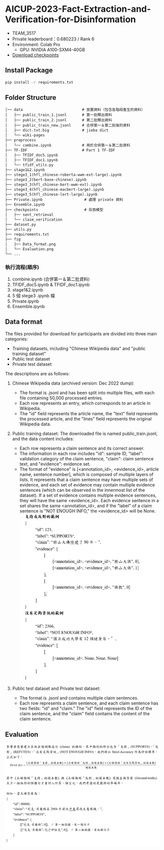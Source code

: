 # AICUP-2023-Fact-Extraction-and-Verification-for-Disinformation

* TEAM_3517 
* Private leaderboard：0.680223 / Rank 6
* Environment: Colab Pro
    * GPU: NVIDIA A100-SXM4-40GB
 * [Download checkpoints](https://drive.google.com/file/d/12m8aVyHx8xZNr6A6dSZQXQDj_Q8-xVfW/view?usp=sharing)

## Install Package
```bash
pip install -r requirements.txt
```

## Folder Structure

```
│── data                           # 放置資料（包含各階段產生的資料）
│   ├── public_train_1.jsonl       # 第一批釋出資料
│   ├── public_train_2.jsonl       # 第二批釋出資料
│   ├── public_train_new.jsonl     # 合併第一＆第二批後的資料
│   ├── dict.txt.big               # jieba dict
│   └── wiki-pages 
├── preprocess                     
│   └── combine.ipynb              # 用於合併第一＆第二批資料
├── TF-IDF                         # Part 1 TF-IDF
│   ├── TFIDF_doc5.ipynb
│   ├── TFIDF_doc1.ipynb
│   └── tfidf_utils.py  
├── stage1&2.ipynb   
├── stege3_1(hfl_chinese-roberta-wwm-ext-large).ipynb  
├── stege3_2(bert-base-chinese).ipynb  
├── stege3_3(hfl_chinese-bert-wwm-ext).ipynb   
├── stege3_4(hfl_chinese-macbert-large).ipynb             
├── stege3_5(hfl_chinese-lert-large).ipynb
├── Private.ipynb                   # 處理 private 資料
├── Ensemble.ipynb
├── checkpoints                     # 存放模型
│   ├── sent_retrieval
│   └── claim_verification
├── dataset.py
├── utils.py
├── requirements.txt
├── fig
│   ├── Data_format.png
│   └── Evaluation.png
└── ...
```
### 執行流程(順序)
1. combine.ipynb (合併第一＆第二批資料)
2. TFIDF_doc5.ipynb & TFIDF_doc1.ipynb
3. stage1&2.ipynb
4. 5 個 stege3 .ipynb 檔
5. Private.ipynb
6. Ensemble.ipynb

## Data format 

The files provided for download for participants are divided into three main categories: 
* Training datasets, including "Chinese Wikipedia data" and "public training dataset"
* Public test dataset 
* Private test dataset

The descriptions are as follows:

1. Chinese Wikipedia data (archived version: Dec 2022 dump):

    * The format is .jsonl and has been split into multiple files, with each file containing 50,000 processed entries.
    * Each row represents an entry, which corresponds to an article in Wikipedia.
    * The "id" field represents the article name, the "text" field represents the processed article, and the "lines" field represents the original Wikipedia data.
2. Public training dataset: The downloaded file is named public_train.jsonl, and the data content includes:

    * Each row represents a claim sentence and its correct answer.
    * The information in each row includes "id": sample ID, "label": validation category of the claim sentence, "claim": claim sentence text, and "evidence": evidence set.
    * The format of "evidence" is [<annotation_id>, <evidence_id>, article name, sentence number], which is composed of multiple layers of lists. It represents that a claim sentence may have multiple sets of evidence, and each set of evidence may contain multiple evidence sentences (which can be observed in the innermost list of the dataset). If a set of evidence contains multiple evidence sentences, they will have the same <evidence_id>. Each evidence sentence in a set shares the same <annotation_id>, and if the "label" of a claim sentence is "NOT ENOUGH INFO," the <evidence_id> will be None.
    ![image](fig/Data_format.png)
3. Public test dataset and Private test dataset:

    * The format is .jsonl and contains multiple claim sentences.
    * Each row represents a claim sentence, and each claim sentence has two fields: "id" and "claim." The "id" field represents the ID of the claim sentence, and the "claim" field contains the content of the claim sentence.

## Evaluation

![image](fig/Evaluation.png)
